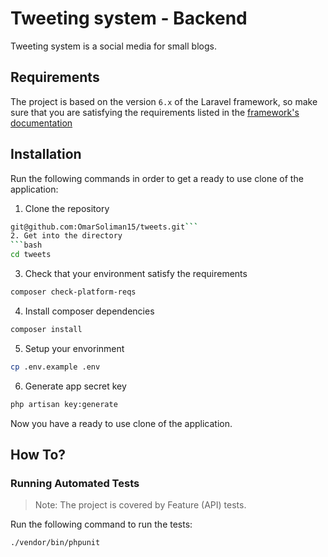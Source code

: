 Tweeting system - Backend
===
Tweeting system is a social media for small blogs.

## Requirements
The project is based on the version `6.x` of the Laravel framework, 
so make sure that you are satisfying the requirements
listed in the [framework's documentation](https://laravel.com/docs/6.x#server-requirements)

## Installation
Run the following commands in order to get a ready to use clone of the application:

1. Clone the repository 
```bash
git@github.com:OmarSoliman15/tweets.git```
2. Get into the directory 
```bash
cd tweets
```
3. Check that your environment satisfy the requirements 
```bash
composer check-platform-reqs
```
4. Install composer dependencies 
```bash
composer install
```
5. Setup your envorinment 
```bash
cp .env.example .env
```
6. Generate app secret key 
```bash
php artisan key:generate
```

Now you have a ready to use clone of the application.

## How To?

### Running Automated Tests
> Note: The project is covered by Feature (API) tests.

Run the following command to run the tests:
```bash
./vendor/bin/phpunit
```

